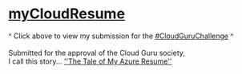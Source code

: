 # [myCloudResume](mycloudresu.me)
^ Click above to view my submission for the [#CloudGuruChallenge](https://acloudguru.com/blog/engineering/cloudguruchallenge-your-resume-in-azure) ^ <br /> <br />
Submitted for the approval of the Cloud Guru society, <br />
I call this story... [''The Tale of My Azure Resume''](https://acesfullblown.hashnode.dev/)
